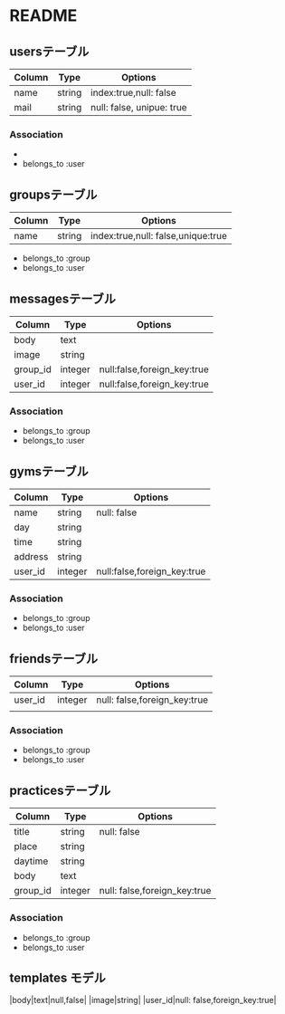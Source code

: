 # README

## usersテーブル

|Column|Type|Options|
|------|----|-------|
|name|string|index:true,null: false|
|mail|string|null: false, unipue: true|

### Association
- 
- belongs_to :user

## groupsテーブル

|Column|Type|Options|
|------|----|-------|
|name|string|index:true,null: false,unique:true|

- belongs_to :group
- belongs_to :user

## messagesテーブル

|Column|Type|Options|
|------|----|-------|
|body|text|
|image|string|
|group_id|integer|null:false,foreign_key:true|
|user_id|integer|null:false,foreign_key:true|

### Association
- belongs_to :group
- belongs_to :user

## gymsテーブル

|Column|Type|Options|
|------|----|-------|
|name|string|null: false|
|day|string|
|time|string|
|address|string|
|user_id|integer|null:false,foreign_key:true|



### Association
- belongs_to :group
- belongs_to :user

## friendsテーブル

|Column|Type|Options|
|------|----|-------|
|user_id|integer|null: false,foreign_key:true|
||


### Association
- belongs_to :group
- belongs_to :user

## practicesテーブル

|Column|Type|Options|
|------|----|-------|
|title|string|null: false|
|place|string|
|daytime|string|
|body|text|
|group_id|integer|null: false,foreign_key:true|


### Association
- belongs_to :group
- belongs_to :user

## templates モデル
|body|text|null,false|
|image|string|
|user_id|null: false,foreign_key:true|
